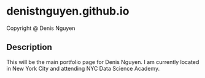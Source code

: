 # denistnguyen.github.io

  Copyright @ Denis Nguyen

## Description

This will be the main portfolio page for Denis Nguyen. I am currently located in New York City and attending NYC Data Science Academy.
